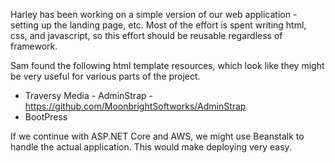 Harley has been working on a simple version of our web application - setting up the landing page, etc. Most of the effort is spent writing html, css, and javascript, so this effort should be reusable regardless of framework.

Sam found the following html template resources, which look like they might be very useful for various parts of the project.
* Traversy Media - AdminStrap - https://github.com/MoonbrightSoftworks/AdminStrap
* BootPress

If we continue with ASP.NET Core and AWS, we might use Beanstalk to handle the actual application. This would make deploying very easy.
